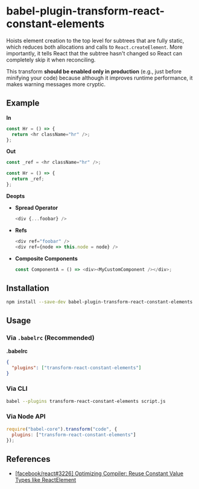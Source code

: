 # babel-plugin-transform-react-constant-elements

Hoists element creation to the top level for subtrees that are fully static, which reduces both allocations and calls to `React.createElement`. More importantly, it tells React that the subtree hasn't changed so React can completely skip it when reconciling.

This transform **should be enabled only in production** (e.g., just before minifying your code) because although it improves runtime performance, it makes warning messages more cryptic.

## Example

**In**

```js
const Hr = () => {
  return <hr className="hr" />;
};
```

**Out**

```js
const _ref = <hr className="hr" />;

const Hr = () => {
  return _ref;
};
```

**Deopts**

- **Spread Operator**

  ```js
  <div {...foobar} />
  ```

- **Refs**

  ```js
  <div ref="foobar" />
  <div ref={node => this.node = node} />
  ```

- **Composite Components**

  ```js
  const ComponentA = () => <div><MyCustomComponent /></div>;
  ```

## Installation

```sh
npm install --save-dev babel-plugin-transform-react-constant-elements
```

## Usage

### Via `.babelrc` (Recommended)

**.babelrc**

```json
{
  "plugins": ["transform-react-constant-elements"]
}
```

### Via CLI

```sh
babel --plugins transform-react-constant-elements script.js
```

### Via Node API

```javascript
require("babel-core").transform("code", {
  plugins: ["transform-react-constant-elements"]
});
```

## References

* [[facebook/react#3226] Optimizing Compiler: Reuse Constant Value Types like ReactElement](https://github.com/facebook/react/issues/3226)
